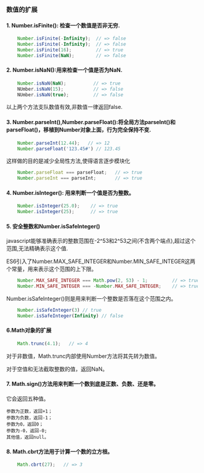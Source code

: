 ### 数值的扩展
#### 1. Number.isFinite(): 检查一个数值是否非无穷.
```javascript
    Number.isFinite(-Infinity);  // => false
    Number.isFinite(-Infinity);  // => false
    Number.isFinite(16);         // => true
    Number.isFinite(NaN);        // => false
```
#### 2. Number.isNaN():用来检查一个值是否为NaN.
```javascript
    Number.isNaN(NaN);          // => true
    NUmber.isNaN(15);           // => false
    NUmber.isNaN(true);         // => false
```
以上两个方法支队数值有效,非数值一律返回false.
#### 3. Number.parseInt(),Number.parseFloat():将全局方法parseInt()和parseFloat()，移植到Number对象上面，行为完全保持不变.
```javascript
    Number.parseInt(12.44);   // => 12
    Number.parseFloat('123.45#') // 123.45
```
这样做的目的是减少全局性方法,使得语言逐步模块化
```javascript
    Number.parseFloat === parseFloat;   // => true
    Number.parseInt === parseInt;       // => true
```
#### 4. Number.isInteger(): 用来判断一个值是否为整数。
```javascript
    Number.isInteger(25.0);    // => true
    Number.isInteger(25);      // => true
```
#### 5. 安全整数和Number.isSafeInteger()
javascript能够准确表示的整数范围在-2^53和2^53之间(不含两个端点),超过这个范围,无法精确表示这个值.

ES6引入了Number.MAX_SAFE_INTEGER和Number.MIN_SAFE_INTEGER这两个常量，用来表示这个范围的上下限。
```javascript
    Number.MAX_SAFE_INTEGER === Math.pow(2, 53) - 1;         // => true
    Number.MIN_SAFE_INTEGER === -Number.MAX_SAFE_INTEGER;    // => true
```
Number.isSafeInteger()则是用来判断一个整数是否落在这个范围之内。
```javascript
    Number.isSafeInteger(3) // true
    Number.isSafeInteger(Infinity) // false
```
#### 6.Math对象的扩展
```javascript
    Math.trunc(4.1);   // => 4
```
对于非数值，Math.trunc内部使用Number方法将其先转为数值。

对于空值和无法截取整数的值，返回NaN。
#### 7. Math.sign()方法用来判断一个数到底是正数、负数、还是零。

它会返回五种值。

    参数为正数，返回+1；
    参数为负数，返回-1；
    参数为0，返回0；
    参数为-0，返回-0;
    其他值，返回null。
#### 8. Math.cbrt方法用于计算一个数的立方根。
```javascript
    Math.cbrt(27);   // => 3
```
